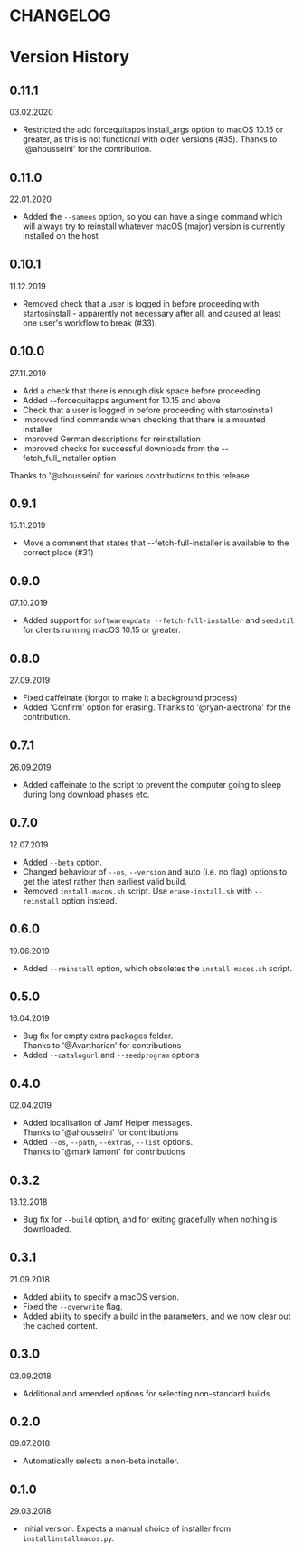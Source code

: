 CHANGELOG
=========

# Version History

## 0.11.1
03.02.2020
* Restricted the add forcequitapps install_args option to macOS 10.15 or greater, as this is not functional with older versions (#35). Thanks to '@ahousseini' for the contribution.

## 0.11.0
22.01.2020
* Added the `--sameos` option, so you can have a single command which will always try to reinstall whatever macOS (major) version is currently installed on the host

## 0.10.1
11.12.2019
* Removed check that a user is logged in before proceeding with startosinstall - apparently not necessary after all, and caused at least one user's workflow to break (#33).

## 0.10.0
27.11.2019
* Add a check that there is enough disk space before proceeding  
* Added --forcequitapps argument for 10.15 and above
* Check that a user is logged in before proceeding with startosinstall
* Improved find commands when checking that there is a mounted installer
* Improved German descriptions for reinstallation
* Improved checks for successful downloads from the --fetch_full_installer option

Thanks to '@ahousseini' for various contributions to this release

## 0.9.1
15.11.2019
* Move a comment that states that --fetch-full-installer is available to the correct place (#31)

## 0.9.0
07.10.2019
* Added support for `softwareupdate --fetch-full-installer` and `seedutil` for clients running macOS 10.15 or greater.

## 0.8.0
27.09.2019
* Fixed caffeinate (forgot to make it a background process)
* Added 'Confirm' option for erasing. Thanks to '@ryan-alectrona' for the contribution.

## 0.7.1
26.09.2019
* Added caffeinate to the script to prevent the computer going to sleep during long download phases etc.

## 0.7.0
12.07.2019
* Added `--beta` option.
* Changed behaviour of `--os`, `--version` and auto (i.e. no flag) options to get the latest rather than earliest valid build.
* Removed `install-macos.sh` script. Use `erase-install.sh` with `--reinstall` option instead.

## 0.6.0
19.06.2019
* Added `--reinstall` option, which obsoletes the `install-macos.sh` script.

## 0.5.0
16.04.2019
* Bug fix for empty extra packages folder.  
Thanks to '@Avartharian' for contributions
* Added `--catalogurl` and `--seedprogram` options

## 0.4.0
02.04.2019  
* Added localisation of Jamf Helper messages.  
Thanks to '@ahousseini' for contributions
* Added `--os`, `--path`, `--extras`, `--list` options.  
Thanks to '@mark lamont' for contributions

## 0.3.2
13.12.2018  
* Bug fix for `--build` option, and for exiting gracefully when nothing is downloaded.

## 0.3.1
21.09.2018  
* Added ability to specify a macOS version.  
* Fixed the `--overwrite` flag.  
* Added ability to specify a build in the parameters, and we now clear out the cached content.

## 0.3.0
03.09.2018  
* Additional and amended options for selecting non-standard builds.

## 0.2.0
09.07.2018  
* Automatically selects a non-beta installer.

## 0.1.0
29.03.2018  
* Initial version. Expects a manual choice of installer from `installinstallmacos.py`.
